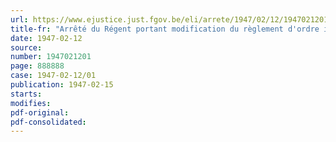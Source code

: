 ```yaml
---
url: https://www.ejustice.just.fgov.be/eli/arrete/1947/02/12/1947021201/justel
title-fr: "Arrêté du Régent portant modification du règlement d'ordre intérieur du Conseil de guerre permanent à Mons"
date: 1947-02-12
source:
number: 1947021201
page: 888888
case: 1947-02-12/01
publication: 1947-02-15
starts:
modifies:
pdf-original:
pdf-consolidated:
---
```


